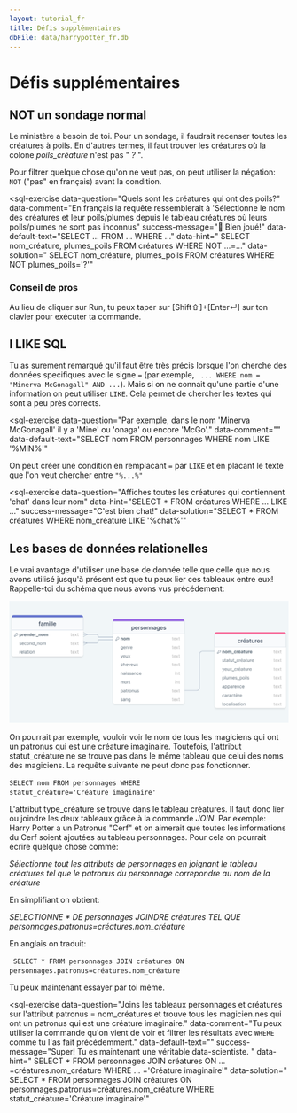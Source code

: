 ```yaml
---
layout: tutorial_fr
title: Défis supplémentaires
dbFile: data/harrypotter_fr.db
---
```

# Défis supplémentaires

<a name="not"></a>

## NOT un sondage normal

Le ministère a besoin de toi. Pour un sondage, il faudrait recenser toutes les créatures à poils. En d'autres termes, il faut trouver les créatures où la colone _poils\_créature_ n'est pas \" _?_ \". 

<div class="sideNote"><p>Pour filtrer quelque chose qu'on ne veut pas, on peut utiliser la négation: <code class="keyword">NOT</code> ("pas" en français) avant la condition.</p></div>

<sql-exercise
  data-question="Quels sont les créatures qui ont des poils?"
  data-comment="En français la requête ressemblerait à 'Sélectionne le nom des créatures et leur poils/plumes depuis le tableau créatures où leurs poils/plumes ne sont pas inconnus"
  success-message="🐉 Bien joué!"
  data-default-text="SELECT ...
FROM ...
WHERE ..."
  data-hint="
SELECT nom_créature, plumes_poils
FROM créatures
WHERE NOT ...=..."
  data-solution="
SELECT nom_créature, plumes_poils
FROM créatures 
WHERE NOT plumes_poils='?'"
  ></sql-exercise>

<div class="sideNote">
<h3>Conseil de pros</h3>
<p>Au lieu de cliquer sur Run, tu peux taper sur [Shift⇧]+[Enter↵] sur ton clavier pour exécuter ta commande.</p>
</div>

<a name="like"></a>

## I LIKE SQL

Tu as surement remarqué qu'il faut être très précis lorsque l'on cherche des données specifiques avec le signe <code>=</code> (par exemple, <code> ... WHERE nom = "Minerva McGonagall" AND ...</code>). Mais si on ne connait qu'une partie d'une information on peut utiliser <code class="keyword">LIKE</code>. Cela permet de chercher les textes qui sont a peu près corrects. 

<sql-exercise
  data-question="Par exemple, dans le nom 'Minerva McGonagall' il y a 'Mine' ou 'onaga' ou encore 'McGo'."
  data-comment=""
  data-default-text="SELECT nom
FROM personnages
WHERE nom LIKE '%MIN%'"
  ></sql-exercise>

<div class="sideNote">
<p>On peut créer une condition en remplacant <code>=</code> par <code class="keyword">LIKE</code> et en placant le texte que l'on veut chercher entre <code>"%...%"</code></p>
</div>

<sql-exercise
  data-question="Affiches toutes les créatures qui contiennent 'chat' dans leur nom"
  data-hint="SELECT *
FROM créatures
WHERE ... LIKE ..."
success-message="C'est bien chat!"
  data-solution="SELECT *
FROM créatures
WHERE nom_créature LIKE '%chat%'"
  ></sql-exercise>

<a name="join"></a>

## Les bases de données relationelles

Le vrai avantage d'utiliser une base de donnée telle que celle que nous avons utilisé jusqu'à présent est que tu peux lier ces tableaux entre eux! Rappelle-toi du schéma que nous avons vus précédement:

<img src="imgs/HarryPotterDB_fr.png">

On pourrait par exemple, vouloir voir le nom de tous les magiciens qui ont un patronus qui est une créature imaginaire. Toutefois, l'attribut statut_créature ne se trouve pas dans le même tableau que celui des noms des magiciens. La requête suivante ne peut donc pas fonctionner.

<code class="codeBloc">SELECT nom FROM personnages WHERE statut_créature='Créature imaginaire'</code>

L'attribut type_créature se trouve dans le tableau créatures. Il faut donc lier ou joindre les deux tableaux grâce à la commande <span class="keyword">_JOIN_</span>. Par exemple: Harry Potter a un Patronus "Cerf" et on aimerait que toutes les informations du Cerf soient ajoutées au tableau personnages. Pour cela on pourrait écrire quelque chose comme: 

_Sélectionne tout les attributs de personnages en joignant le tableau créatures tel que le patronus du personnage correpondre au nom de la créature_

En simplifiant on obtient:

_SELECTIONNE * DE personnages JOINDRE créatures TEL QUE personnages.patronus=créatures.nom_créature_

En anglais on traduit:

<code class="codebolc"> SELECT *
FROM personnages 
JOIN créatures ON personnages.patronus=créatures.nom_créature</code>

Tu peux maintenant essayer par toi même.

<sql-exercise
  data-question="Joins les tableaux personnages et créatures sur l'attribut patronus = nom_créatures et trouve tous les magicien.nes qui ont un patronus qui est une créature imaginaire."
  data-comment="Tu peux utiliser la commande qu'on vient de voir et filtrer les résultats avec <code>WHERE</code> comme tu l'as fait précédemment."
  data-default-text=""
  success-message="Super! Tu es maintenant une véritable data-scientiste. "
  data-hint="
SELECT *
FROM personnages 
JOIN créatures ON ... =créatures.nom_créature
WHERE ... ='Créature imaginaire'"
  data-solution="
SELECT *
FROM personnages 
JOIN créatures ON personnages.patronus=créatures.nom_créature
WHERE statut_créature='Créature imaginaire'"
  ></sql-exercise>
